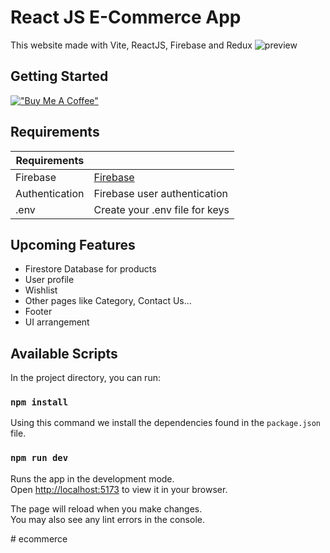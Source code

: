 # React JS E-Commerce App

This website made with Vite, ReactJS, Firebase and Redux
![preview](https://user-images.githubusercontent.com/92743495/235304178-9b0247d0-0828-445e-9d86-ff5699f8e160.gif)

## Getting Started 


[!["Buy Me A Coffee"](https://www.buymeacoffee.com/assets/img/custom_images/orange_img.png)](https://www.buymeacoffee.com/emrekalfa)


## Requirements

| Requirements |  |
| --- | --- |
| Firebase | [Firebase](https://firebase.google.com)|
| Authentication | Firebase user authentication |
| .env | Create your .env file for keys|

## Upcoming Features

- Firestore Database for products
- User profile
- Wishlist
- Other pages like Category, Contact Us...
- Footer
- UI arrangement

## Available Scripts

In the project directory, you can run:

### `npm install`

Using this command we install the dependencies found in the `package.json` file.

### `npm run dev`

Runs the app in the development mode.\
Open [http://localhost:5173](http://localhost:5173) to view it in your browser.

The page will reload when you make changes.\
You may also see any lint errors in the console.

#   e c o m m e r c e  
 